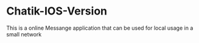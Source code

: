 # Chatik-IOS-Version
 This is a online Messange application that can be used for local usage in a small network

